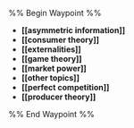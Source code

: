 %% Begin Waypoint %%
- **[[asymmetric information]]**
- **[[consumer theory]]**
- **[[externalities]]**
- **[[game theory]]**
- **[[market power]]**
- **[[other topics]]**
- **[[perfect competition]]**
- **[[producer theory]]**

%% End Waypoint %%

